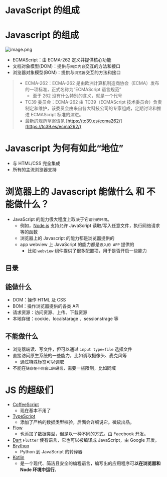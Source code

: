 
# JavaScript 的组成


# Javascript 的组成
![image.png](https://832-1310531898.cos.ap-beijing.myqcloud.com/yuque/a9104fded4d48d2d613eecce29dc3a26.png)

- ECMAScript：由 ECMA-262 定义并提供核心功能
- 文档对象模型(DOM)：提供与`网页内容`交互的方法和接口
- 浏览器对象模型(BOM)：提供与`浏览器`交互的方法和接口

> - ECMA-262：ECMA-262 是由欧洲计算机制造商协会（ECMA）发布的一项标准，正式名称为“ECMAScript 语言规范” 
>    - 至于 262 没有什么特别的含义，就是一个代号
> - TC39 委员会：ECMA-262 由 TC39（ECMAScript 技术委员会）负责制定和维护，该委员会由来自各大科技公司的专家组成，定期讨论和推进 ECMAScript 标准的演进。
> - 最新的规范草案请见 [https://tc39.es/ecma262/](https://tc39.es/ecma262/)


# Javascript 为何有如此“地位”

- 与 HTML/CSS 完全集成
- 所有的主流浏览器支持

# 浏览器上的 Javascript 能做什么 和 不能做什么？

- JavaScript 的能力很大程度上取决于它`运行的环境`。
   - 例如，[Node.js](https://wikipedia.org/wiki/Node.js) 支持允许 JavaScript 读取/写入任意文件，执行网络请求等的函数
   - 浏览器上的 Javascript 的能力都是浏览器提供的
   - app  webview 上 JavaScript 的能力都是`嵌入的 APP` 提供的
      - 比如 `webview` 组件提供了很多配置项，用于是否开启一些能力



## 目录
<!-- toc -->
 ## 能做什么 

- DOM：操作 HTML 及 CSS
- BOM：操作浏览器提供的各类 API
- 请求资源：访问资源、上传、下载资源
- 本地存储：cookie、localstarage 、sessionstrage 等

## 不能做什么

- 浏览器端读、写文件，但可以通过 `input type=file` 选择文件
- 直接访问原生系统的一些能力，比如调取摄像头、麦克风等
	- 通过特殊标签可以调取
- 不能在`随意在不同窗口间通信`，需要一些限制，比如同域


# JS 的超级们

- [CoffeeScript](https://coffeescript.org/) 
	- 现在基本不用了
- [TypeScript](https://www.typescriptlang.org/) 
	- 添加了严格的数据类型校验，后面会详细说它。微软出品。
- [Flow](https://flow.org/) 
	- 也添加了数据类型，但是以一种不同的方式。由 Facebook 开发。
- [Dart](https://www.dartlang.org/)  `Flutter` 使有语言，它也可以被编译成 JavaScript，由 Google 开发。
- [Brython](https://brython.info/)  
	- Python 到 JavaScript 的转译器
- [Kotlin](https://kotlinlang.org/docs/reference/js-overview.html) 
	- 是一个现代、简洁且安全的编程语言，编写出的应用程序可**以在浏览器和 Node 环境中运行**。
